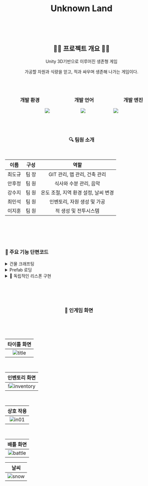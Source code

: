 <div align = 'center'>
  
# Unknown Land

</br>
</br>
</br>

</div>

<div align = 'center'>


## 🧏‍♀️ 프로젝트 개요 💁‍♂️

Unity 3D기반으로 이루어진 생존형 게임

가공할 자원과 식량을 얻고, 적과 싸우며 생존해 나가는 게임이다.

</br>
</br>

### 개발 환경　　　　　　　개발 언어　　　　　　개발 엔진
   
<img src="https://img.shields.io/badge/Vscode-0076b8.svg?style=for-the-badge&logo=visualstudio&logoColor=efebe0"/>　　 　　　　　<img src="https://img.shields.io/badge/C sharp-4c2889.svg?style=for-the-badge&logo=Csharp&logoColor=efebe0"/>　　　　 　　 <img src="https://img.shields.io/badge/Unity-FFFFFF.svg?style=for-the-badge&logo=Unity&logoColor=000000"/>

</div>

</br>
</br>

<div align = 'center'>
  
### 🔍 팀원 소개 　　

</br>

|이름|구성|역할|
|:------:|:------:|:------:|
|최도규|팀 장| GIT 관리, 맵 관리, 건축 관리 |
|안후정|팀 원| 식사와 수분 관리, 음악 |
|강수지|팀 원| 온도 조절, 지역 환경 설정, 날씨 변경 |
|최민석|팀 원|인벤토리, 자원 생성 및 가공|
|이지훈|팀 원|적 생성 및 전투시스템|

</div>

   </br>
   </br>
   </br>
   </br>

### 🤔 주요 기능 단편코드


<details>
　　<summary> 건물 크래프팅 </summary>
<div markdown="1">       

```csharp
bool CanCraft()
{
    for (int i = 0; i < selectedItem.materials.Length; i++)
    {
        if (inventory.GetItemQuantity(selectedItem.materials[i].materialName) < selectedItem.materials[i].value)
        {
            return false;
        }
    }

    return true;
}

void ArchitectureCraft()
{
    if (!CanCraft()) return;

    ItemSlot slot = inventory.GetEmptyArchitectureSlot();

    if(slot == null) return;

    for (int i = 0; i < selectedItem.materials.Length; i++)
    {
        inventory.SubItemQuantity(selectedItem.materials[i].materialName, selectedItem.materials[i].value);
    }

    slot.item = selectedItem;
    slot.item.icon = selectedItem.icon;

    inventory.UpdateUI();
    
    ClearSelectedItemWindow();
}
```
</div>
</details>

<details>
　　<summary> Prefab 로딩 </summary>
<div markdown="1">       

```csharp
private void Start()
{
    resourceRock = Resources.Load<GameObject>("Resource_Rock");
    resourceTree = Resources.Load<GameObject>("Resource_Tree");

    Instantiate(resourceRock);
    Instantiate(resourceTree);
}
```
</div>
</details>

<details>
　　<summary> 📕 독립적인 리스폰 구현 </summary>
<div markdown="1">       

```csharp
IEnumerator Spawn(EnemyData enemyData)
    {
        Instantiate(enemyData.spawnPrefab, enemyData.transform.position, Quaternion.identity, transform);

        yield return new WaitForSeconds(0.1f);
    }
```
</div>
</details>





</br>
</br>
</br>
</br>


  
### 　　　　　　　　　　　　📸 인게임 화면

</br>
</br>
</br>

<div align = 'center'>


|타이틀 화면|
|:------:|
|![title](https://github.com/ErmaelStarius/-Team-3D-Survival/assets/167054226/85a41842-6231-4c97-a56c-a4bf2286d6a3)|

</br>

|인벤토리 화면| 
|:------:|
!![inventory](https://github.com/ErmaelStarius/-Team-3D-Survival/assets/167054226/c4167a0d-5af3-4983-b35c-674e1206b887)|

</br>

|상호 작용|
|:------:|
|![in01](https://github.com/ErmaelStarius/-Team-3D-Survival/assets/167054226/a705556f-4366-4872-83b0-2a0dc34cb129)|

</br>

|배틀 화면| 
|:------:|
|![battle](https://github.com/ErmaelStarius/-Team-3D-Survival/assets/167054226/68d41560-22fc-433f-9d08-879c3b05d5fd)|

</div>

|날씨| 
|:------:|
|![snow](https://github.com/ErmaelStarius/-Team-3D-Survival/assets/167054226/c9dbe773-39a6-4bb7-ae5a-ab999844d46d)|

</div>
